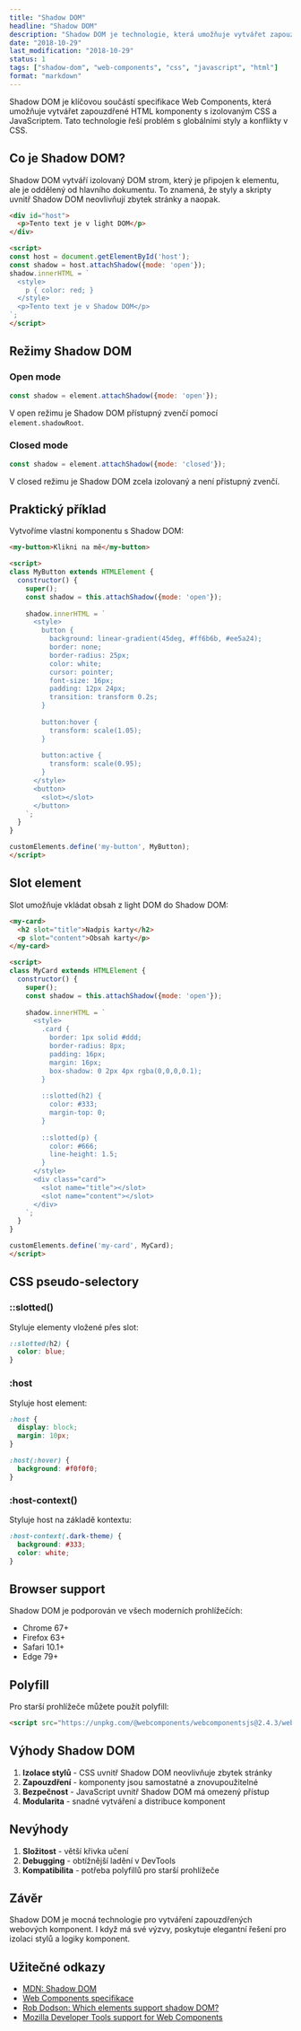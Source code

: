 ```yaml
---
title: "Shadow DOM"
headline: "Shadow DOM"
description: "Shadow DOM je technologie, která umožňuje vytvářet zapouzdřené komponenty s izolovaným CSS a JavaScriptem. Podíváme se na to, jak funguje a jak ji využít."
date: "2018-10-29"
last_modification: "2018-10-29"
status: 1
tags: ["shadow-dom", "web-components", "css", "javascript", "html"]
format: "markdown"
---
```


Shadow DOM je klíčovou součástí specifikace Web Components, která umožňuje vytvářet zapouzdřené HTML komponenty s izolovaným CSS a JavaScriptem. Tato technologie řeší problém s globálními styly a konflikty v CSS.

## Co je Shadow DOM?

Shadow DOM vytváří izolovaný DOM strom, který je připojen k elementu, ale je oddělený od hlavního dokumentu. To znamená, že styly a skripty uvnitř Shadow DOM neovlivňují zbytek stránky a naopak.

```html
<div id="host">
  <p>Tento text je v light DOM</p>
</div>

<script>
const host = document.getElementById('host');
const shadow = host.attachShadow({mode: 'open'});
shadow.innerHTML = `
  <style>
    p { color: red; }
  </style>
  <p>Tento text je v Shadow DOM</p>
`;
</script>
```

## Režimy Shadow DOM

### Open mode
```javascript
const shadow = element.attachShadow({mode: 'open'});
```
V open režimu je Shadow DOM přístupný zvenčí pomocí `element.shadowRoot`.

### Closed mode
```javascript
const shadow = element.attachShadow({mode: 'closed'});
```
V closed režimu je Shadow DOM zcela izolovaný a není přístupný zvenčí.

## Praktický příklad

Vytvoříme vlastní komponentu s Shadow DOM:

```html
<my-button>Klikni na mě</my-button>

<script>
class MyButton extends HTMLElement {
  constructor() {
    super();
    const shadow = this.attachShadow({mode: 'open'});
    
    shadow.innerHTML = `
      <style>
        button {
          background: linear-gradient(45deg, #ff6b6b, #ee5a24);
          border: none;
          border-radius: 25px;
          color: white;
          cursor: pointer;
          font-size: 16px;
          padding: 12px 24px;
          transition: transform 0.2s;
        }
        
        button:hover {
          transform: scale(1.05);
        }
        
        button:active {
          transform: scale(0.95);
        }
      </style>
      <button>
        <slot></slot>
      </button>
    `;
  }
}

customElements.define('my-button', MyButton);
</script>
```

## Slot element

Slot umožňuje vkládat obsah z light DOM do Shadow DOM:

```html
<my-card>
  <h2 slot="title">Nadpis karty</h2>
  <p slot="content">Obsah karty</p>
</my-card>

<script>
class MyCard extends HTMLElement {
  constructor() {
    super();
    const shadow = this.attachShadow({mode: 'open'});
    
    shadow.innerHTML = `
      <style>
        .card {
          border: 1px solid #ddd;
          border-radius: 8px;
          padding: 16px;
          margin: 16px;
          box-shadow: 0 2px 4px rgba(0,0,0,0.1);
        }
        
        ::slotted(h2) {
          color: #333;
          margin-top: 0;
        }
        
        ::slotted(p) {
          color: #666;
          line-height: 1.5;
        }
      </style>
      <div class="card">
        <slot name="title"></slot>
        <slot name="content"></slot>
      </div>
    `;
  }
}

customElements.define('my-card', MyCard);
</script>
```

## CSS pseudo-selectory

### ::slotted()
Styluje elementy vložené přes slot:
```css
::slotted(h2) {
  color: blue;
}
```

### :host
Styluje host element:
```css
:host {
  display: block;
  margin: 10px;
}

:host(:hover) {
  background: #f0f0f0;
}
```

### :host-context()
Styluje host na základě kontextu:
```css
:host-context(.dark-theme) {
  background: #333;
  color: white;
}
```

## Browser support

Shadow DOM je podporován ve všech moderních prohlížečích:

- Chrome 67+
- Firefox 63+
- Safari 10.1+
- Edge 79+

## Polyfill

Pro starší prohlížeče můžete použít polyfill:

```html
<script src="https://unpkg.com/@webcomponents/webcomponentsjs@2.4.3/webcomponents-loader.js"></script>
```

## Výhody Shadow DOM

1. **Izolace stylů** - CSS uvnitř Shadow DOM neovlivňuje zbytek stránky
2. **Zapouzdření** - komponenty jsou samostatné a znovupoužitelné
3. **Bezpečnost** - JavaScript uvnitř Shadow DOM má omezený přístup
4. **Modularita** - snadné vytváření a distribuce komponent

## Nevýhody

1. **Složitost** - větší křivka učení
2. **Debugging** - obtížnější ladění v DevTools
3. **Kompatibilita** - potřeba polyfillů pro starší prohlížeče

## Závěr

Shadow DOM je mocná technologie pro vytváření zapouzdřených webových komponent. I když má své výzvy, poskytuje elegantní řešení pro izolaci stylů a logiky komponent.

## Užitečné odkazy

- [MDN: Shadow DOM](https://developer.mozilla.org/en-US/docs/Web/Web_Components/Using_shadow_DOM)
- [Web Components specifikace](https://w3c.github.io/webcomponents/spec/shadow/)
- [Rob Dodson: Which elements support shadow DOM?](https://robdodson.me/which-elements-support-shadow-dom/)
- [Mozilla Developer Tools support for Web Components](https://blog.nightly.mozilla.org/2018/09/06/developer-tools-support-for-web-components-in-firefox-63/)